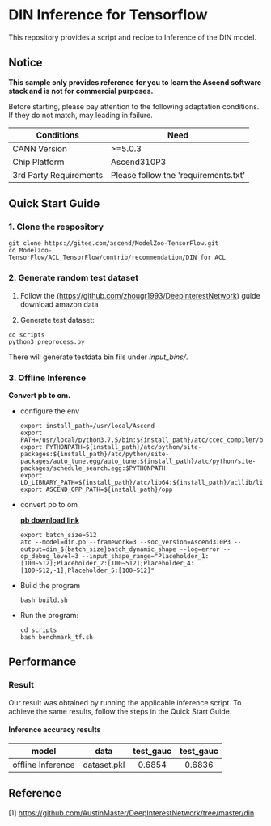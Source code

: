 

# DIN Inference for Tensorflow 

This repository provides a script and recipe to Inference of the DIN model.

## Notice
**This sample only provides reference for you to learn the Ascend software stack and is not for commercial purposes.**

Before starting, please pay attention to the following adaptation conditions. If they do not match, may leading in failure.

| Conditions | Need |
| --- | --- |
| CANN Version | >=5.0.3 |
| Chip Platform| Ascend310P3 |
| 3rd Party Requirements| Please follow the 'requirements.txt' |

## Quick Start Guide

### 1. Clone the respository

```shell
git clone https://gitee.com/ascend/ModelZoo-TensorFlow.git
cd Modelzoo-TensorFlow/ACL_TensorFlow/contrib/recommendation/DIN_for_ACL
```

### 2. Generate random test dataset

1. Follow the (https://github.com/zhougr1993/DeepInterestNetwork) guide download amazon data


2. Generate test dataset:
```
cd scripts
python3 preprocess.py 
```
There will generate testdata bin fils under *input_bins/*.

### 3. Offline Inference

**Convert pb to om.**

- configure the env

  ```
  export install_path=/usr/local/Ascend
  export PATH=/usr/local/python3.7.5/bin:${install_path}/atc/ccec_compiler/bin:${install_path}/atc/bin:$PATH
  export PYTHONPATH=${install_path}/atc/python/site-packages:${install_path}/atc/python/site-packages/auto_tune.egg/auto_tune:${install_path}/atc/python/site-packages/schedule_search.egg:$PYTHONPATH
  export LD_LIBRARY_PATH=${install_path}/atc/lib64:${install_path}/acllib/lib64:$LD_LIBRARY_PATH
  export ASCEND_OPP_PATH=${install_path}/opp
  ```

- convert pb to om

  [**pb download link**](https://modelzoo-train-atc.obs.cn-north-4.myhuaweicloud.com/003_Atc_Models/modelzoo/Research/recommendation/DIN_for_ACL/din.pb)

  ```
  export batch_size=512
  atc --model=din.pb --framework=3 --soc_version=Ascend310P3 --output=din_${batch_size}batch_dynamic_shape --log=error --op_debug_level=3 --input_shape_range="Placeholder_1:[100~512];Placeholder_2:[100~512];Placeholder_4:[100~512,-1];Placeholder_5:[100~512]"
  ```

- Build the program

  ```
  bash build.sh
  ```

- Run the program:

  ```
  cd scripts
  bash benchmark_tf.sh
  ```

## Performance

### Result

Our result was obtained by running the applicable inference script. To achieve the same results, follow the steps in the Quick Start Guide.

#### Inference accuracy results

|       model       |  **data**   |   test_gauc   |   test_gauc   |
| :---------------: |  :-------:  | :-----------: | :-----------: |
| offline Inference | dataset.pkl |     0.6854    |     0.6836    |

## Reference
[1] https://github.com/AustinMaster/DeepInterestNetwork/tree/master/din
